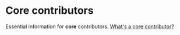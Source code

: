 # Core contributors

Essential information for **core** contributors. [What's a core contributor?](../../community/governance.md)
